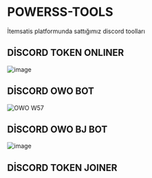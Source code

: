 # POWERSS-TOOLS
İtemsatis platformunda sattığımız discord toolları
## DİSCORD TOKEN ONLINER
![image](https://github.com/user-attachments/assets/76e361df-dafd-4ac0-a8b0-e74a97b9b7d3)

## DİSCORD OWO BOT

![OWO W57](https://github.com/user-attachments/assets/8ed3ca18-da85-46c8-ae41-ba753eb2d367)

## DİSCORD OWO BJ BOT

![image](https://github.com/user-attachments/assets/58fed2f8-dbc1-4134-a902-78038218652b)

## DİSCORD TOKEN JOINER

